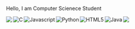 Hello, I am Computer Scienece Student 


<img align="left" width="%47" src="https://github-readme-stats.vercel.app/api?username=blindka&show_icons=true&theme=radical" />

<img width="%47" src="https://github-readme-stats.vercel.app/api/top-langs/?username=blindka&layout=compact" />


<img align="left" alt="C" src="https://img.shields.io/badge/c-%2300599C.svg?style=for-the-badge&logo=c&logoColor=white" />
<img align="left" alt="Javascript" src="https://img.shields.io/badge/javascript-%23323330.svg?style=for-the-badge&logo=javascript&logoColor=%23F7DF1E" />
<img align="left" alt="Python" src="https://img.shields.io/badge/python-3670A0?style=for-the-badge&logo=python&logoColor=ffdd54" />
<img align="left" alt="HTML5" src="https://img.shields.io/badge/html5-%23E34F26.svg?style=for-the-badge&logo=html5&logoColor=white" />
<img align="left" alt="Java" src="https://img.shields.io/badge/java-%23ED8B00.svg?style=for-the-badge&logo=openjdk&logoColor=white" />



